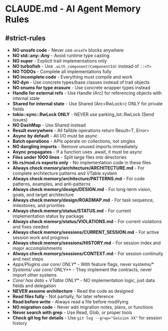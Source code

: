 # CLAUDE.md - AI Agent Memory Rules

## #strict-rules
- **NO unsafe code** - Never use `unsafe` blocks anywhere
- **NO std::any::Any** - Avoid runtime type casting
- **NO super** - Explicit trait implementations only
- **NO turbofish** - Use `.with_component(ComponentId)` instead of `::<T>`
- **NO TODOs** - Complete all implementations fully
- **NO incomplete code** - Everything must compile and work
- **NO dyn** - Use concrete types/base classes instead of trait objects
- **NO enums for type erasure** - Use concrete wrapper types instead
- **Handle<T> for external refs** - Use Handle<T> (Arc<T>) for referencing objects with internal state
- **Shared<T> for internal state** - Use Shared<T> (Arc<RwLock<T>>) ONLY for private fields
- **tokio::sync::RwLock ONLY** - NEVER use parking_lot::RwLock (Send issues)
- **NO DashMap** - Use Shared<HashMap> instead
- **Result everywhere** - All fallible operations return Result<T, Error>
- **Async by default** - All I/O must be async
- **Batch operations** - APIs operate on collections, not singles
- **NO dangling imports** - Remove unused imports immediately
- **Async propagates** - If a function uses .await, it must be async
- **Files under 1000 lines** - Split large files into directories
- **lib.rs/mod.rs exports only** - No implementation code in these files
- **Always check memory/architecture/ARCHITECTURE.md** - For complete architecture patterns and VTable system
- **Always check memory/architecture/PATTERNS.md** - For code patterns, examples, and anti-patterns
- **Always check memory/design/DESIGN.md** - For long-term vision, goals, and target architecture
- **Always check memory/design/ROADMAP.md** - For task sequence, milestones, and priorities
- **Always check memory/status/STATUS.md** - For current implementation status by package
- **Always check memory/status/VIOLATIONS.md** - For current violations and fixes needed
- **Always check memory/sessions/CURRENT_SESSION.md** - For active session work and progress
- **Always check memory/sessions/HISTORY.md** - For session index and major accomplishments
- **Always check memory/sessions/CONTEXT.md** - For session continuity and next steps
- **Apps/Plugins use core/* ONLY** - With feature flags, never systems/*
- **Systems/* use core/* ONLY** - They implement the contracts, never import other systems
- **Core/* has data + VTable ONLY** - NO implementation logic, just data fields and delegation
- **NEVER assume architecture** - Read the code as designed
- **Read files fully** - Not partially, for later reference
- **Read before write** - Always read a file before modifying
- **NO migration code** - Never add migration notes, plans, or functions
- **Never search with grep** - Use Read, Glob, or proper tools
- **Check git log for details** - Use `git log --grep="Session XX"` for session history